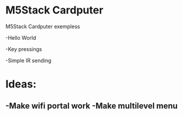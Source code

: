 # M5Stack Cardputer
M5Stack Cardputer exempless

-Hello World

-Key pressings

-Simple IR sending


# Ideas:

-Make wifi portal work
-Make multilevel menu
-

